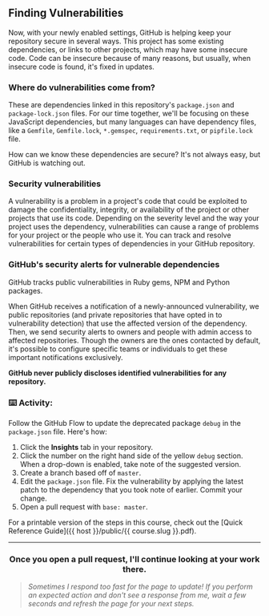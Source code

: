 ## Finding Vulnerabilities

Now, with your newly enabled settings, GitHub is helping keep your repository secure in several ways. This project has some existing dependencies, or links to other projects, which may have some insecure code. Code can be insecure because of many reasons, but usually, when insecure code is found, it's fixed in updates.

### Where do vulnerabilities come from?

These are dependencies linked in this repository's `package.json` and `package-lock.json` files. For our time together, we'll be focusing on these JavaScript dependencies, but many languages can have dependency files, like a `Gemfile`, `Gemfile.lock`, `*.gemspec`, `requirements.txt`, or `pipfile.lock` file.

How can we know these dependencies are secure? It's not always easy, but GitHub is watching out.

### Security vulnerabilities
A vulnerability is a problem in a project's code that could be exploited to damage the confidentiality, integrity, or availability of the project or other projects that use its code. Depending on the severity level and the way your project uses the dependency, vulnerabilities can cause a range of problems for your project or the people who use it. You can track and resolve vulnerabilities for certain types of dependencies in your GitHub repository.

### GitHub's security alerts for vulnerable dependencies
GitHub tracks public vulnerabilities in Ruby gems, NPM and Python packages.

When GitHub receives a notification of a newly-announced vulnerability, we public repositories (and private repositories that have opted in to vulnerability detection) that use the affected version of the dependency. Then, we send security alerts to owners and people with admin access to affected repositories. Though the owners are the ones contacted by default, it's possible to configure specific teams or individuals to get these important notifications exclusively.

**GitHub never publicly discloses identified vulnerabilities for any repository.**

### :keyboard: Activity:

Follow the GitHub Flow to update the deprecated package `debug` in the `package.json` file. Here's how:

1. Click the **Insights** tab in your repository.
1. Click the number on the right hand side of the yellow `debug` section. When a drop-down is enabled, take note of the suggested version.
1. Create a branch based off of `master`.
1. Edit the `package.json` file.  Fix the vulnerability by applying the latest patch to the dependency that you took note of earlier. Commit your change.
1. Open a pull request with `base: master`.


For a printable version of the steps in this course, check out the [Quick Reference Guide]({{ host }}/public/{{ course.slug }}.pdf).

<hr>
<h3 align="center">Once you open a pull request, I'll continue looking at your work there.</h3>

> _Sometimes I respond too fast for the page to update! If you perform an expected action and don't see a response from me, wait a few seconds and refresh the page for your next steps._
